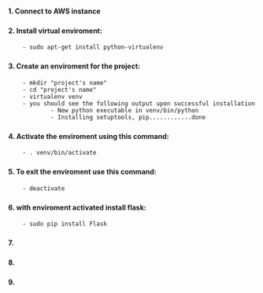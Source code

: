 ####    1. Connect to AWS instance
###
####	2. Install virtual enviroment:
		- sudo apt-get install python-virtualenv
###
####	3. Create an enviroment for the project:
		- mkdir "project's name"
		- cd "project's name"
		- virtualenv venv
		- you should see the following output upon successful installation
				- New python executable in venv/bin/python
				- Installing setuptools, pip............done
###
####	4. Activate the enviroment using this command:
		- . venv/bin/activate
###
####	5. To exit the enviroment use this command:
		- deactivate
###
####	6. with enviroment activated install flask:
		- sudo pip install Flask
###
####	7. 
###
####	8. 
###
####	9. 
###
